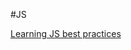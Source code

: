 #JS

[Learning JS best practices](https://github.com/nygilgp/learn-js-right/blob/master/javascript-best-practices/README.md)
